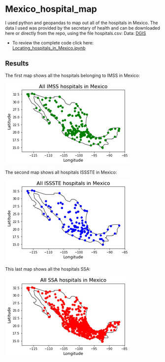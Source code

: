 # Mexico_hospital_map
I used python and geopandas to map out all of the hospitals in Mexico.
The data I used was provided by the secretary of health and can be downloaded here or directly from the repo, using the file hospitals.csv:
    Data: [DGIS](http://www.dgis.salud.gob.mx/contenidos/intercambio/clues_gobmx.html) 

- To review the complete code click here: [Locating_hospitals_in_Mexico.ipynb ](Locating_hospitals_in_Mexico.ipynb )
## Results
The first map shows all the hospitals belonging to IMSS in Mexico:

![](https://github.com/JoannePeel/Mexico_hospital_map/blob/master/imss.png)

The second map shows all hospitals ISSSTE in Mexico:

![](https://github.com/JoannePeel/Mexico_hospital_map/blob/master/issste.png)

This last map shows all the hospitals SSA:

![](https://github.com/JoannePeel/Mexico_hospital_map/blob/master/ssa.png)
